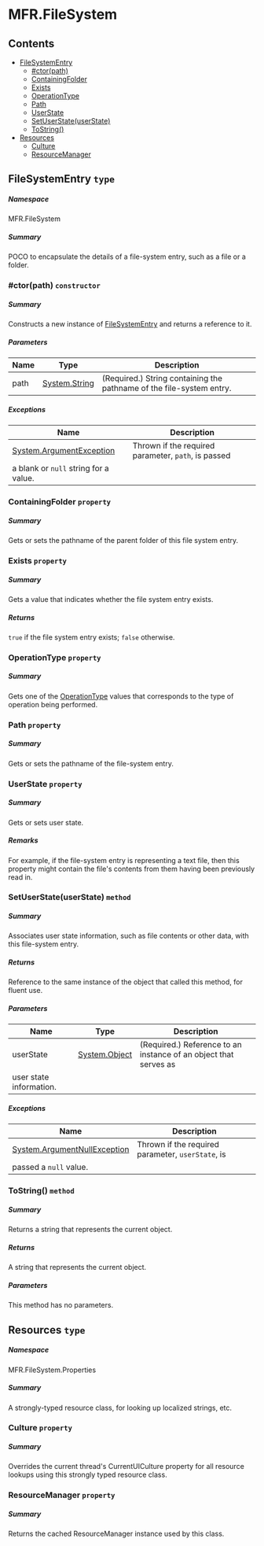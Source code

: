 <a name='assembly'></a>
# MFR.FileSystem

## Contents

- [FileSystemEntry](#T-MFR-FileSystem-FileSystemEntry 'MFR.FileSystem.FileSystemEntry')
  - [#ctor(path)](#M-MFR-FileSystem-FileSystemEntry-#ctor-System-String- 'MFR.FileSystem.FileSystemEntry.#ctor(System.String)')
  - [ContainingFolder](#P-MFR-FileSystem-FileSystemEntry-ContainingFolder 'MFR.FileSystem.FileSystemEntry.ContainingFolder')
  - [Exists](#P-MFR-FileSystem-FileSystemEntry-Exists 'MFR.FileSystem.FileSystemEntry.Exists')
  - [OperationType](#P-MFR-FileSystem-FileSystemEntry-OperationType 'MFR.FileSystem.FileSystemEntry.OperationType')
  - [Path](#P-MFR-FileSystem-FileSystemEntry-Path 'MFR.FileSystem.FileSystemEntry.Path')
  - [UserState](#P-MFR-FileSystem-FileSystemEntry-UserState 'MFR.FileSystem.FileSystemEntry.UserState')
  - [SetUserState(userState)](#M-MFR-FileSystem-FileSystemEntry-SetUserState-System-Object- 'MFR.FileSystem.FileSystemEntry.SetUserState(System.Object)')
  - [ToString()](#M-MFR-FileSystem-FileSystemEntry-ToString 'MFR.FileSystem.FileSystemEntry.ToString')
- [Resources](#T-MFR-FileSystem-Properties-Resources 'MFR.FileSystem.Properties.Resources')
  - [Culture](#P-MFR-FileSystem-Properties-Resources-Culture 'MFR.FileSystem.Properties.Resources.Culture')
  - [ResourceManager](#P-MFR-FileSystem-Properties-Resources-ResourceManager 'MFR.FileSystem.Properties.Resources.ResourceManager')

<a name='T-MFR-FileSystem-FileSystemEntry'></a>
## FileSystemEntry `type`

##### Namespace

MFR.FileSystem

##### Summary

POCO to encapsulate the details of a file-system entry, such as a file
or a folder.

<a name='M-MFR-FileSystem-FileSystemEntry-#ctor-System-String-'></a>
### #ctor(path) `constructor`

##### Summary

Constructs a new instance of
[FileSystemEntry](#T-MFR-FileSystem-FileSystemEntry 'MFR.FileSystem.FileSystemEntry')
and returns a
reference to it.

##### Parameters

| Name | Type | Description |
| ---- | ---- | ----------- |
| path | [System.String](http://msdn.microsoft.com/query/dev14.query?appId=Dev14IDEF1&l=EN-US&k=k:System.String 'System.String') | (Required.) String containing the pathname of the file-system entry. |

##### Exceptions

| Name | Description |
| ---- | ----------- |
| [System.ArgumentException](http://msdn.microsoft.com/query/dev14.query?appId=Dev14IDEF1&l=EN-US&k=k:System.ArgumentException 'System.ArgumentException') | Thrown if the required parameter, `path`, is passed
a blank or `null` string for a value. |

<a name='P-MFR-FileSystem-FileSystemEntry-ContainingFolder'></a>
### ContainingFolder `property`

##### Summary

Gets or sets the pathname of the parent folder of this file system entry.

<a name='P-MFR-FileSystem-FileSystemEntry-Exists'></a>
### Exists `property`

##### Summary

Gets a value that indicates whether the file system entry exists.

##### Returns

`true` if the file system entry exists;
`false` otherwise.

<a name='P-MFR-FileSystem-FileSystemEntry-OperationType'></a>
### OperationType `property`

##### Summary

Gets one of the
[OperationType](#T-MFR-Operations-Constants-OperationType 'MFR.Operations.Constants.OperationType')
values that
corresponds to the type of operation being performed.

<a name='P-MFR-FileSystem-FileSystemEntry-Path'></a>
### Path `property`

##### Summary

Gets or sets the pathname of the file-system entry.

<a name='P-MFR-FileSystem-FileSystemEntry-UserState'></a>
### UserState `property`

##### Summary

Gets or sets user state.

##### Remarks

For example, if the file-system entry is representing a text file,
then this property might contain the file's contents from them
having been previously read in.

<a name='M-MFR-FileSystem-FileSystemEntry-SetUserState-System-Object-'></a>
### SetUserState(userState) `method`

##### Summary

Associates user state information, such as file contents or other
data, with this file-system entry.

##### Returns

Reference to the same instance of the object that called this
method, for fluent use.

##### Parameters

| Name | Type | Description |
| ---- | ---- | ----------- |
| userState | [System.Object](http://msdn.microsoft.com/query/dev14.query?appId=Dev14IDEF1&l=EN-US&k=k:System.Object 'System.Object') | (Required.) Reference to an instance of an object that serves as
user state information. |

##### Exceptions

| Name | Description |
| ---- | ----------- |
| [System.ArgumentNullException](http://msdn.microsoft.com/query/dev14.query?appId=Dev14IDEF1&l=EN-US&k=k:System.ArgumentNullException 'System.ArgumentNullException') | Thrown if the required parameter, `userState`, is
passed a `null` value. |

<a name='M-MFR-FileSystem-FileSystemEntry-ToString'></a>
### ToString() `method`

##### Summary

Returns a string that represents the current object.

##### Returns

A string that represents the current object.

##### Parameters

This method has no parameters.

<a name='T-MFR-FileSystem-Properties-Resources'></a>
## Resources `type`

##### Namespace

MFR.FileSystem.Properties

##### Summary

A strongly-typed resource class, for looking up localized strings, etc.

<a name='P-MFR-FileSystem-Properties-Resources-Culture'></a>
### Culture `property`

##### Summary

Overrides the current thread's CurrentUICulture property for all
  resource lookups using this strongly typed resource class.

<a name='P-MFR-FileSystem-Properties-Resources-ResourceManager'></a>
### ResourceManager `property`

##### Summary

Returns the cached ResourceManager instance used by this class.
